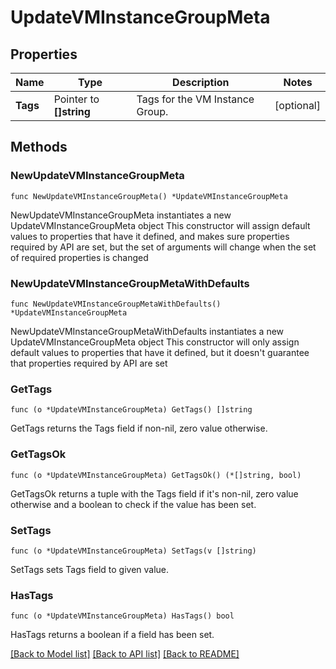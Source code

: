 # UpdateVMInstanceGroupMeta

## Properties

Name | Type | Description | Notes
------------ | ------------- | ------------- | -------------
**Tags** | Pointer to **[]string** | Tags for the VM Instance Group. | [optional] 

## Methods

### NewUpdateVMInstanceGroupMeta

`func NewUpdateVMInstanceGroupMeta() *UpdateVMInstanceGroupMeta`

NewUpdateVMInstanceGroupMeta instantiates a new UpdateVMInstanceGroupMeta object
This constructor will assign default values to properties that have it defined,
and makes sure properties required by API are set, but the set of arguments
will change when the set of required properties is changed

### NewUpdateVMInstanceGroupMetaWithDefaults

`func NewUpdateVMInstanceGroupMetaWithDefaults() *UpdateVMInstanceGroupMeta`

NewUpdateVMInstanceGroupMetaWithDefaults instantiates a new UpdateVMInstanceGroupMeta object
This constructor will only assign default values to properties that have it defined,
but it doesn't guarantee that properties required by API are set

### GetTags

`func (o *UpdateVMInstanceGroupMeta) GetTags() []string`

GetTags returns the Tags field if non-nil, zero value otherwise.

### GetTagsOk

`func (o *UpdateVMInstanceGroupMeta) GetTagsOk() (*[]string, bool)`

GetTagsOk returns a tuple with the Tags field if it's non-nil, zero value otherwise
and a boolean to check if the value has been set.

### SetTags

`func (o *UpdateVMInstanceGroupMeta) SetTags(v []string)`

SetTags sets Tags field to given value.

### HasTags

`func (o *UpdateVMInstanceGroupMeta) HasTags() bool`

HasTags returns a boolean if a field has been set.


[[Back to Model list]](../README.md#documentation-for-models) [[Back to API list]](../README.md#documentation-for-api-endpoints) [[Back to README]](../README.md)


